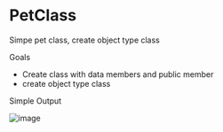 # PetClass
Simpe pet class, create object type class


Goals
- Create class with data members and public member
- create object type class


Simple Output

![image](https://user-images.githubusercontent.com/97081479/164605151-f17f9c8a-8162-4c94-a17c-0bd61c39a234.png)
